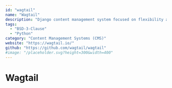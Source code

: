```yaml
---
id: "wagtail"
name: "Wagtail"
description: "Django content management system focused on flexibility and user experience."
tags:
  - "BSD-3-Clause"
  - "Python"
category: "Content Management Systems (CMS)"
website: "https://wagtail.io/"
github: "https://github.com/wagtail/wagtail"
#image: "/placeholder.svg?height=300&width=400"
---
```


# Wagtail
